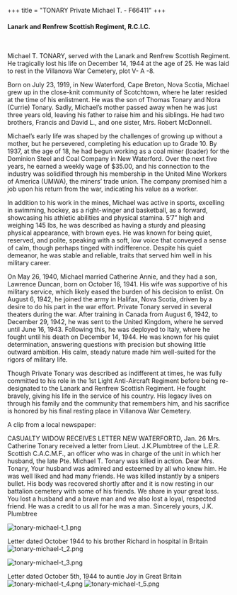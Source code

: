 +++
title = "TONARY Private Michael T. - F66411"
+++

#### Lanark and Renfrew Scottish Regiment, R.C.I.C.
<br>


Michael T. TONARY, served with the Lanark and Renfrew Scottish Regiment. He tragically lost his life on December 14, 1944 at the age of 25. 
He was laid to rest in the Villanova War Cemetery,  plot V- A -8.

Born on July 23, 1919, in New Waterford, Cape Breton, Nova Scotia, Michael grew up in the close-knit community of Scotchtown, where he later resided at the time of his enlistment. He was the son of Thomas Tonary and Nora (Currie) Tonary. 
Sadly, Michael’s mother passed away when he was just three years old, leaving his father to raise him and his siblings. He had two brothers, Francis and David L., and one sister, Mrs. Robert McDonnell.

Michael’s early life was shaped by the challenges of growing up without a mother, but he persevered, completing his education up to Grade 10. By 1937, at the age of 18, he had begun working as a coal miner (loader) for the Dominion Steel and Coal Company in New Waterford. Over the next five years, he earned a weekly wage of $35.00, and his connection to the industry was solidified through his membership in the United Mine Workers of America (UMWA), the miners’ trade union. The company promised him a job upon his return from the war, indicating his value as a worker.

In addition to his work in the mines, Michael was active in sports, excelling in swimming, hockey, as a right-winger and basketball, as a forward, showcasing his athletic abilities and physical stamina.
5’7” high and weighing 145 lbs, he was described as having a sturdy and pleasing physical appearance, with brown eyes. He was known for being quiet, reserved, and polite, speaking with a soft, low voice that conveyed a sense of calm, though perhaps tinged with indifference. Despite his quiet demeanor, he was stable and reliable, traits that served him well in his military career.

On May 26, 1940, Michael married Catherine Annie, and they had a son, Lawrence Duncan, born on October 16, 1941. His wife was supportive of his military service, which likely eased the burden of his decision to enlist. On August 6, 1942, he joined the army in Halifax, Nova Scotia, driven by a desire to do his part in the war effort. 
Private Tonary served in several theaters during the war. After training in Canada from August 6, 1942, to December 29, 1942, he was sent to the United Kingdom, where he served until June 16, 1943. Following this, he was deployed to Italy, where he fought until his death on December 14, 1944. 
He was known for his quiet determination, answering questions with precision but showing little outward ambition. His calm, steady nature made him well-suited for the rigors of military life.

Though Private Tonary was described as indifferent at times, he was fully committed to his role in the 1st Light Anti-Aircraft Regiment before being re-designated to the Lanark and Renfrew Scottish Regiment. He fought bravely, giving his life in the service of his country. 
His legacy lives on through his family and the community that remembers him, and his sacrifice is honored by his final resting place in Villanova War Cemetery.

A clip from a local newspaper:

CASUALTY WIDOW RECEIVES LETTER
NEW WATERFORTD, Jan. 26 
Mrs. Catherine Tonary received a letter from Lieut. J.K.Plumbtree of the L.E.R. Scottish C.A.C.M.F., an officer who was in charge of the unit in which her husband, the late Pte. Michael T. Tonary was killed in action.
Dear Mrs. Tonary,
Your husband was  admired and esteemed by all who knew him. He was well liked and had many friends. He was killed instantly by a snipers bullet. His body was recovered shortly after and it is now resting in our battalion cemetery with some of his friends.
We share in your great loss. You lost a husband and a brave man and we also lost a loyal, respected friend. He was a credit to us all for he was a man.
Sincerely yours,
J.K. Plumbtree


![tonary-michael-t_1.png](/images/Soldiers/tonary-michael-t_1.png)

Letter dated October 1944 to his brother Richard in hospital in Britain 
![tonary-michael-t_2.png](/images/Soldiers/tonary-michael-t_2.png)

![tonary-michael-t_3.png](/images/Soldiers/tonary-michael-t_3.png)

Letter dated October 5th, 1944 to auntie Joy in Great Britain
![tonary-michael-t_4.png](/images/Soldiers/tonary-michael-t_4.png)
![tonary-michael-t_5.png](/images/Soldiers/tonary-michael-t_5.png)

